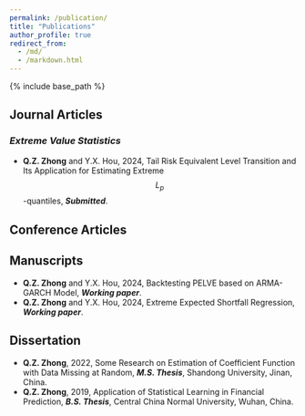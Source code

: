 ```yaml
---
permalink: /publication/
title: "Publications"
author_profile: true
redirect_from: 
  - /md/
  - /markdown.html
---
```


{% include base_path %}


## Journal Articles

### *Extreme Value Statistics*

- **Q.Z. Zhong** and Y.X. Hou, 2024, Tail Risk Equivalent Level Transition and Its Application for Estimating Extreme $$L_p$$-quantiles, ***Submitted***.

## Conference Articles


## Manuscripts

- **Q.Z. Zhong** and Y.X. Hou, 2024, Backtesting PELVE based on ARMA-GARCH Model, ***Working paper***.
- **Q.Z. Zhong** and Y.X. Hou, 2024, Extreme Expected Shortfall Regression, ***Working paper***.


## Dissertation

- **Q.Z. Zhong**, 2022, Some Research on Estimation of Coefficient Function with Data Missing at Random, ***M.S. Thesis***, Shandong University, Jinan, China.
- **Q.Z. Zhong**, 2019, Application of Statistical Learning in Financial Prediction, ***B.S. Thesis***, Central China Normal University, Wuhan, China.
